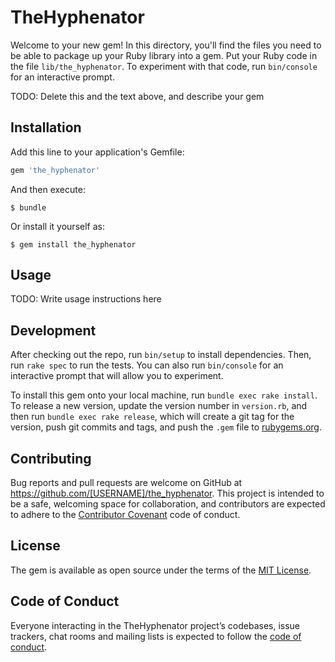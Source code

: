 # TheHyphenator

Welcome to your new gem! In this directory, you'll find the files you need to be able to package up your Ruby library into a gem. Put your Ruby code in the file `lib/the_hyphenator`. To experiment with that code, run `bin/console` for an interactive prompt.

TODO: Delete this and the text above, and describe your gem

## Installation

Add this line to your application's Gemfile:

```ruby
gem 'the_hyphenator'
```

And then execute:

    $ bundle

Or install it yourself as:

    $ gem install the_hyphenator

## Usage

TODO: Write usage instructions here

## Development

After checking out the repo, run `bin/setup` to install dependencies. Then, run `rake spec` to run the tests. You can also run `bin/console` for an interactive prompt that will allow you to experiment.

To install this gem onto your local machine, run `bundle exec rake install`. To release a new version, update the version number in `version.rb`, and then run `bundle exec rake release`, which will create a git tag for the version, push git commits and tags, and push the `.gem` file to [rubygems.org](https://rubygems.org).

## Contributing

Bug reports and pull requests are welcome on GitHub at https://github.com/[USERNAME]/the_hyphenator. This project is intended to be a safe, welcoming space for collaboration, and contributors are expected to adhere to the [Contributor Covenant](http://contributor-covenant.org) code of conduct.

## License

The gem is available as open source under the terms of the [MIT License](https://opensource.org/licenses/MIT).

## Code of Conduct

Everyone interacting in the TheHyphenator project’s codebases, issue trackers, chat rooms and mailing lists is expected to follow the [code of conduct](https://github.com/[USERNAME]/the_hyphenator/blob/master/CODE_OF_CONDUCT.md).
